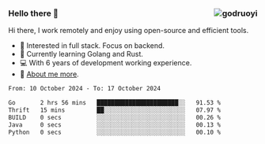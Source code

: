 ### Hello there 👋 <img align="right" src="https://github-readme-stats.vercel.app/api?username=godruoyi&show_icons=true" alt="godruoyi" />

Hi there, I work remotely and enjoy using open-source and efficient tools.

- 🔭 Interested in full stack. Focus on backend.
- 🌱 Currently learning Golang and Rust.
- 💻 With 6 years of development working experience.
- 👒 [About me more](https://godruoyi.com/posts/about-godruoyi).



<!--START_SECTION:waka-->

```txt
From: 10 October 2024 - To: 17 October 2024

Go       2 hrs 56 mins   ███████████████████████░░   91.53 %
Thrift   15 mins         ██░░░░░░░░░░░░░░░░░░░░░░░   07.97 %
BUILD    0 secs          ░░░░░░░░░░░░░░░░░░░░░░░░░   00.26 %
Java     0 secs          ░░░░░░░░░░░░░░░░░░░░░░░░░   00.13 %
Python   0 secs          ░░░░░░░░░░░░░░░░░░░░░░░░░   00.10 %
```

<!--END_SECTION:waka-->
